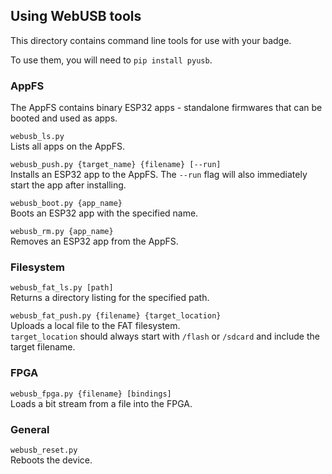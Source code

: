 ## Using WebUSB tools
This directory contains command line tools for use with your badge.

To use them, you will need to `pip install pyusb`.

### AppFS
The AppFS contains binary ESP32 apps - standalone firmwares that can be booted and used as apps.

`webusb_ls.py`  
Lists all apps on the AppFS.

`webusb_push.py {target_name} {filename} [--run]`  
Installs an ESP32 app to the AppFS.
The `--run` flag will also immediately start the app after installing.

`webusb_boot.py {app_name}`  
Boots an ESP32 app with the specified name.

`webusb_rm.py {app_name}`  
Removes an ESP32 app from the AppFS.

### Filesystem
`webusb_fat_ls.py [path]`  
Returns a directory listing for the specified path.

`webusb_fat_push.py {filename} {target_location}`  
Uploads a local file to the FAT filesystem.  
`target_location` should always start with `/flash` or `/sdcard` and include the target filename.

### FPGA
`webusb_fpga.py {filename} [bindings]`  
Loads a bit stream from a file into the FPGA.

### General
`webusb_reset.py`  
Reboots the device.
